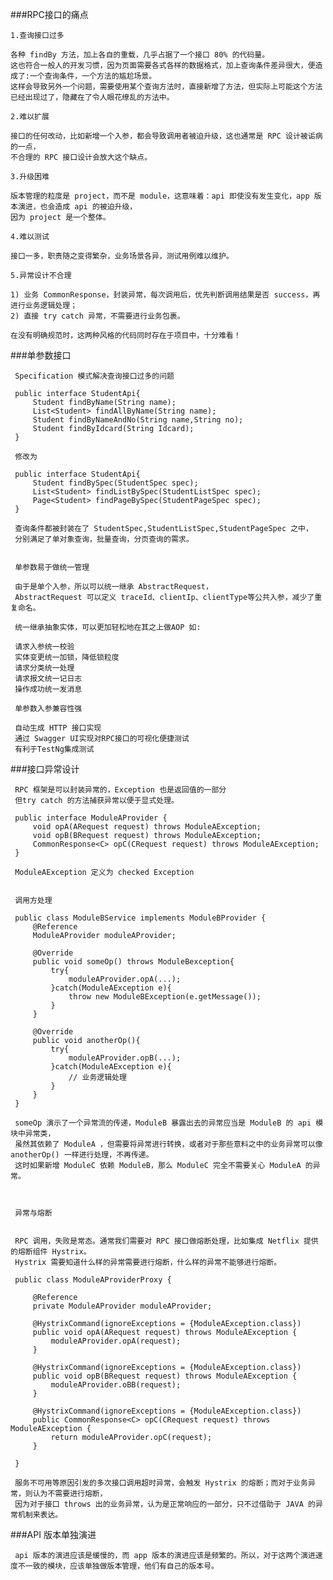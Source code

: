 ###RPC接口的痛点

    1.查询接口过多
    
    各种 findBy 方法，加上各自的重载，几乎占据了一个接口 80% 的代码量。
    这也符合一般人的开发习惯，因为页面需要各式各样的数据格式，加上查询条件差异很大，便造成了:一个查询条件，一个方法的尴尬场景。
    这样会导致另外一个问题，需要使用某个查询方法时，直接新增了方法，但实际上可能这个方法已经出现过了，隐藏在了令人眼花缭乱的方法中。
    
    2.难以扩展
    
    接口的任何改动，比如新增一个入参，都会导致调用者被迫升级，这也通常是 RPC 设计被诟病的一点，
    不合理的 RPC 接口设计会放大这个缺点。
    
    3.升级困难
    
    版本管理的粒度是 project，而不是 module，这意味着：api 即使没有发生变化，app 版本演进，也会造成 api 的被迫升级，
    因为 project 是一个整体。
    
    4.难以测试
    
    接口一多，职责随之变得繁杂，业务场景各异，测试用例难以维护。
    
    5.异常设计不合理
    
    1) 业务 CommonResponse，封装异常，每次调用后，优先判断调用结果是否 success，再进行业务逻辑处理；
    2) 直接 try catch 异常，不需要进行业务包裹。
    
    在没有明确规范时，这两种风格的代码同时存在于项目中，十分难看！
    
    
###单参数接口
    
     Specification 模式解决查询接口过多的问题
     
     public interface StudentApi{
         Student findByName(String name);
         List<Student> findAllByName(String name);
         Student findByNameAndNo(String name,String no);
         Student findByIdcard(String Idcard);
     }
     
     修改为
     
     public interface StudentApi{
         Student findBySpec(StudentSpec spec);
         List<Student> findListBySpec(StudentListSpec spec);
         Page<Student> findPageBySpec(StudentPageSpec spec);
     }
     
     查询条件都被封装在了 StudentSpec,StudentListSpec,StudentPageSpec 之中，
     分别满足了单对象查询，批量查询，分页查询的需求。
     
     
     单参数易于做统一管理
     
     由于是单个入参，所以可以统一继承 AbstractRequest，
     AbstractRequest 可以定义 traceId、clientIp、clientType等公共入参，减少了重复命名。
     
     统一继承抽象实体，可以更加轻松地在其之上做AOP 如:
     
     请求入参统一校验
     实体变更统一加锁，降低锁粒度
     请求分类统一处理
     请求报文统一记日志
     操作成功统一发消息
     
     单参数入参兼容性强
     
     自动生成 HTTP 接口实现
     通过 Swagger UI实现对RPC接口的可视化便捷测试
     有利于TestNg集成测试
     
###接口异常设计     
     
     RPC 框架是可以封装异常的，Exception 也是返回值的一部分
     但try catch 的方法捕获异常以便于显式处理。
     
     public interface ModuleAProvider {
         void opA(ARequest request) throws ModuleAException;
         void opB(BRequest request) throws ModuleAException;
         CommonResponse<C> opC(CRequest request) throws ModuleAException;
     }
     
     ModuleAException 定义为 checked Exception
     
     
     调用方处理
     
     public class ModuleBService implements ModuleBProvider {
         @Reference
         ModuleAProvider moduleAProvider;
     
         @Override
         public void someOp() throws ModuleBexception{
             try{
                 moduleAProvider.opA(...);
             }catch(ModuleAException e){
                 throw new ModuleBException(e.getMessage());
             }
         }
     
         @Override
         public void anotherOp(){
             try{
                 moduleAProvider.opB(...);
             }catch(ModuleAException e){
                 // 业务逻辑处理
             }
         }
     }
     
     someOp 演示了一个异常流的传递，ModuleB 暴露出去的异常应当是 ModuleB 的 api 模块中异常类，
     虽然其依赖了 ModuleA ，但需要将异常进行转换，或者对于那些意料之中的业务异常可以像 anotherOp() 一样进行处理，不再传递。
     这时如果新增 ModuleC 依赖 ModuleB，那么 ModuleC 完全不需要关心 ModuleA 的异常。
     
     
     
     异常与熔断
     
     
     RPC 调用，失败是常态。通常我们需要对 RPC 接口做熔断处理，比如集成 Netflix 提供的熔断组件 Hystrix。
     Hystrix 需要知道什么样的异常需要进行熔断，什么样的异常不能够进行熔断。
     
     public class ModuleAProviderProxy {
     
         @Reference
         private ModuleAProvider moduleAProvider;
     
         @HystrixCommand(ignoreExceptions = {ModuleAException.class})
         public void opA(ARequest request) throws ModuleAException {
             moduleAProvider.opA(request);
         }
     
         @HystrixCommand(ignoreExceptions = {ModuleAException.class})
         public void opB(BRequest request) throws ModuleAException {
             moduleAProvider.oBB(request);
         }
     
         @HystrixCommand(ignoreExceptions = {ModuleAException.class})
         public CommonResponse<C> opC(CRequest request) throws ModuleAException {
             return moduleAProvider.opC(request);
         }
     
     }
     
     服务不可用等原因引发的多次接口调用超时异常，会触发 Hystrix 的熔断；而对于业务异常，则认为不需要进行熔断，
     因为对于接口 throws 出的业务异常，认为是正常响应的一部分，只不过借助于 JAVA 的异常机制来表达。
          
###API 版本单独演进

     api 版本的演进应该是缓慢的，而 app 版本的演进应该是频繁的。所以，对于这两个演进速度不一致的模块，应该单独做版本管理，他们有自己的版本号。     